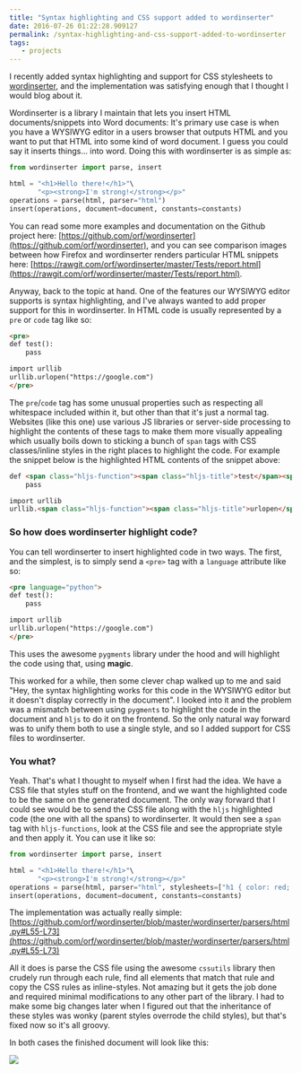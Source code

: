 ```yaml
---
title: "Syntax highlighting and CSS support added to wordinserter"
date: 2016-07-26 01:22:28.909127
permalink: /syntax-highlighting-and-css-support-added-to-wordinserter
tags:
   - projects
---
```


I recently added syntax highlighting and support for CSS stylesheets to [wordinserter](https://github.com/orf/wordinserter), and the implementation was satisfying enough that I thought I would blog about it.

Wordinserter is a library I maintain that lets you insert HTML documents/snippets into Word documents: It's primary use case is when you have a WYSIWYG editor in a users browser that outputs HTML and you want to put that HTML into some kind of word document. I guess you could say it inserts things... into word. Doing this with wordinserter is as simple as:


```python
from wordinserter import parse, insert

html = "<h1>Hello there!</h1>"\
       "<p><strong>I'm strong!</strong></p>"
operations = parse(html, parser="html")
insert(operations, document=document, constants=constants)
```

You can read some more examples and documentation on the Github project here: [https://github.com/orf/wordinserter](https://github.com/orf/wordinserter), and you can see comparison images between how Firefox and wordinserter renders particular HTML snippets here: [https://rawgit.com/orf/wordinserter/master/Tests/report.html](https://rawgit.com/orf/wordinserter/master/Tests/report.html).

Anyway, back to the topic at hand. One of the features our WYSIWYG editor supports is syntax highlighting, and I've always wanted to add proper support for this in wordinserter. In HTML code is usually represented by a `pre` or `code` tag like so:


```html
<pre>
def test():
    pass

import urllib
urllib.urlopen("https://google.com")
</pre>
```

The `pre`/`code` tag has some unusual properties such as respecting all whitespace included within it, but other than that it's just a normal tag. Websites (like this one) use various JS libraries or server-side processing to highlight the contents of these tags to make them more visually appealing which usually boils down to sticking a bunch of `span` tags with CSS classes/inline styles in the right places to highlight the code. For example the snippet below is the highlighted HTML contents of the snippet above:

```html
def <span class="hljs-function"><span class="hljs-title">test</span><span class="hljs-params">()</span></span>:
    pass

import urllib
urllib.<span class="hljs-function"><span class="hljs-title">urlopen</span><span class="hljs-params">(<span class="hljs-string">"https://google.com"</span>)</span></span>
```

### So how does wordinserter highlight code?

You can tell wordinserter to insert highlighted code in two ways. The first, and the simplest, is to simply send a `<pre>` tag with a `language` attribute like so:

```html
<pre language="python">
def test():
    pass

import urllib
urllib.urlopen("https://google.com")
</pre>
```

This uses the awesome `pygments` library under the hood and will highlight the code using that, using **magic**.

This worked for a while, then some clever chap walked up to me and said "Hey, the syntax highlighting works for this code in the WYSIWYG editor but it doesn't display correctly in the document". I looked into it and the problem was a mismatch between using `pygments` to highlight the code in the document and `hljs` to do it on the frontend. So the only natural way forward was to unify them both to use a single style, and so I added support for CSS files to wordinserter.

### You what?

Yeah. That's what I thought to myself when I first had the idea. We have a CSS file that styles stuff on the frontend, and we want the highlighted code to be the same on the generated document. The only way forward that I could see would be to send the CSS file along with the `hljs` highlighted code (the one with all the spans) to wordinserter. It would then see a `span` tag with `hljs-functions`, look at the CSS file and see the appropriate style and then apply it. You can use it like so:

```python
from wordinserter import parse, insert

html = "<h1>Hello there!</h1>"\
       "<p><strong>I'm strong!</strong></p>"
operations = parse(html, parser="html", stylesheets=["h1 { color: red; }"])
insert(operations, document=document, constants=constants)
```


The implementation was actually really simple: [https://github.com/orf/wordinserter/blob/master/wordinserter/parsers/html.py#L55-L73](https://github.com/orf/wordinserter/blob/master/wordinserter/parsers/html.py#L55-L73)

All it does is parse the CSS file using the awesome `cssutils` library then crudely run through each rule, find all elements that match that rule and copy the CSS rules as inline-styles. Not amazing but it gets the job done and required minimal modifications to any other part of the library. I had to make some big changes later when I figured out that the inheritance of these styles was wonky (parent styles overrode the child styles), but that's fixed now so it's all groovy.


In both cases the finished document will look like this:


![](./python-code_7FLFY4AH.png)
    
